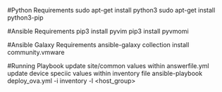 #Python Requirements
sudo apt-get install python3
sudo apt-get install python3-pip

#Ansible Requirements
pip3 install pyvim
pip3 install pyvmomi

#Ansible Galaxy Requirements
ansible-galaxy collection install community.vmware


#Running Playbook
update site/common values within answerfile.yml
update device speciic values within inventory file
ansible-playbook deploy_ova.yml -i inventory -l <host_group> 


